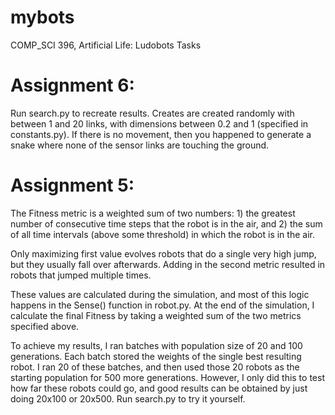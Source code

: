 # mybots
COMP_SCI 396, Artificial Life: Ludobots Tasks  

# Assignment 6:

Run search.py to recreate results. Creates are created randomly with between 1 and 20 links, with dimensions between 0.2 and 1 (specified in constants.py). If there is no movement, then you happened to generate a snake where none of the sensor links are touching the ground.

# Assignment 5:

The Fitness metric is a weighted sum of two numbers: 1) the greatest number of consecutive time steps that the robot is in the air, and 2) the sum of all time intervals (above some threshold) in which the robot is in the air.

Only maximizing first value evolves robots that do a single very high jump, but they usually fall over afterwards. Adding in the second metric resulted in robots that jumped multiple times.

These values are calculated during the simulation, and most of this logic happens in the Sense() function in robot.py. At the end of the simulation, I calculate the final Fitness by taking a weighted sum of the two metrics specified above.

To achieve my results, I ran batches with population size of 20 and 100 generations. Each batch stored the weights of the single best resulting robot. I ran 20 of these batches, and then used those 20 robots as the starting population for 500 more generations. However, I only did this to test how far these robots could go, and good results can be obtained by just doing 20x100 or 20x500. Run search.py to try it yourself.